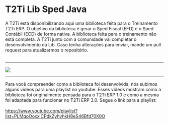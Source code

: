 <html>
<div class="bloco">
                    <div class="titulo_bloco">
                        <h1>T2Ti Lib Sped Java</h1>
                    </div>
  A T2Ti está disponibilizando aqui uma biblioteca feita para o Treinamento T2Ti ERP. O objetivo da biblioteca é gerar o Sped Fiscal (EFD) e o Sped Contábil (ECD) de forma nativa. A biblioteca feita para o treinamento não está completa. A T2Ti junto com a comunidade vai completar o desenvolvimento da Lib. Caso tenha alterações para enviar, mande um pull request para atualizarmos o repositório. 
  <br/><br/>
                    <hr />
                    <img src="http://t2ti.com/images/erp3/fenix-sped.jpg" />
                    <br />              
  <hr />
  Para você compreender como a biblioteca foi desenvolvida, nós subimos alguns vídeos para uma playlist no youtube. Esses vídeos mostram como a biblioteca foi originalmente pensada para o T2Ti ERP 1.0 e como a mesma foi adaptada para funcionar no T2Ti ERP 3.0. Segue o link para a playlist:
  <br />
  <br />
  <a href="https://www.youtube.com/playlist?list=PLMqoOoxxICPdkZyhvhkH8eS46Bfd70X0O">https://www.youtube.com/playlist?list=PLMqoOoxxICPdkZyhvhkH8eS46Bfd70X0O</a>
</html>
